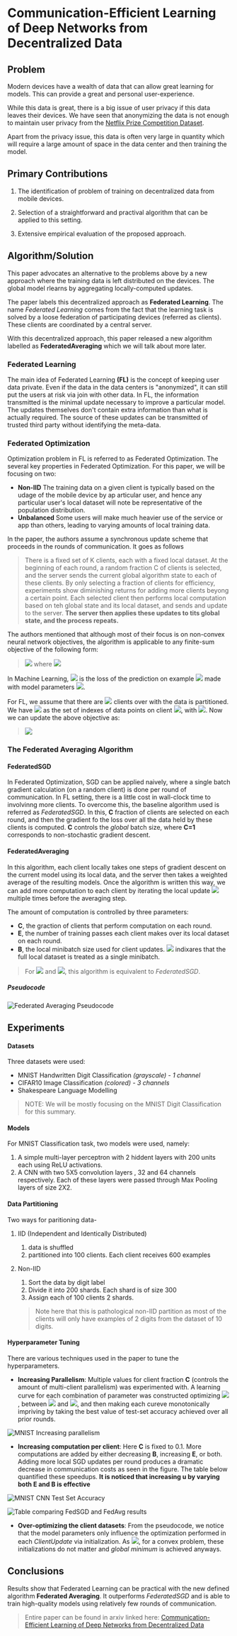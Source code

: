 
# Communication-Efficient Learning of Deep Networks from Decentralized Data

## Problem

Modern devices have a wealth of data that can allow great learning for models. This can provide a great and personal user-experience. 

While this data is great, there is a big issue of user privacy if this data leaves their devices. We have seen that anonymizing the data is not enough to maintain user privacy from the [Netflix Prize Competition Dataset](https://arxiv.org/PS_cache/cs/pdf/0610/0610105v2.pdf "Robust De-anonymization of Large Datasets (How to Break Anonymity of the Netflix Prize Dataset)"). 

Apart from the privacy issue, this data is often very large in quantity which will require a large amount of space in the data center and then training the model. 

## Primary Contributions

1. The identification of problem of training on decentralized data from mobile devices. 
   
2. Selection of a straightforward and practival algorithm that can be applied to this setting.
3. Extensive empirical evaluation of the proposed approach.
   
## Algorithm/Solution

This paper advocates an alternative to the problems above by a new approach where the training data is left distributed on the devices. The global model rlearns by aggregating locally-computed updates. 

The paper labels this decentralized approach as **Federated Learning**. The name *Federated Learning* comes from the fact that the learning task is solved by a loose federation of participating devices (referred as clients). These clients are coordinated by a central server.

With this decentralized approach, this paper released a new algorithm labelled as **FederatedAveraging** which we will talk about more later.

### Federated Learning

The main idea of Federated Learning **(FL)** is the concept of keeping user data private. Even if the data in the data centers is "anonymized", it can still put the users at risk via join with other data. In FL, the information transmitted is the minimal update necessary to improve a particular model. The updates themselves don't contain extra information than what is actually required. The source of these updates can be transmitted of trusted third party without identifying the meta-data.

### Federated Optimization

Optimization problem in FL is referred to as Federated Optimization. The several key properties in Federated Optimization. For this paper, we will be focusing on two:

- **Non-IID** The training data on a given client is typically based on the udage of the mobile device by ap articular user, and hence any particular user's local dataset will note be representative of the population distribution.
- **Unbalanced** Some users will make much heavier use of the service or app than others, leading to varying amounts of local training data.

In the paper, the authors assume a synchronous update scheme that proceeds in the rounds of communication. It goes as follows

> There is a fixed set of K clients, each with a fixed local dataset. At the beginning of each round, a random fraction C of clients is selected, and the server sends the current global algorithm state to each of these clients. By only selecting a fraction of clients for efficiency, experiments show diminishing returns for adding more clients beyong a certain point. Each selected client then performs local computation based on teh global state and its local dataset, and sends and update to the server. **The server then applies these updates to tits global state, and the process repeats.**

The authors mentioned that although most of their focus is on non-convex neural network objectives, the algorithm is applicable to any finite-sum objective of the following form:

> <img src="https://render.githubusercontent.com/render/math?math=\min\limits_{w\in\R^d}f(w)"/> where <img src="https://render.githubusercontent.com/render/math?math=f(w) = \frac{1}{n} \sum\nolimits_{i=1}^{n} f_i(w)" />

In Machine Learning, <img src="https://render.githubusercontent.com/render/math?math=f_i(w)"/> is the loss of the prediction on example <img src="https://render.githubusercontent.com/render/math?math=(x_i, y_i)"/> made with model parameters <img src="https://render.githubusercontent.com/render/math?math=w"/>.

For FL, we assume that there are <img src="https://render.githubusercontent.com/render/math?math=K"/> clients over with the data is partitioned. We have <img src="https://render.githubusercontent.com/render/math?math=P_k"/> as the set of indexes of data points on client <img src="https://render.githubusercontent.com/render/math?math=k"/>, with <img src="https://render.githubusercontent.com/render/math?math=n_k = |P_k|"/>. Now we can update the above objective as:

> <img src="https://render.githubusercontent.com/render/math?math=f(w)=\sum\nolimits_{k=1}^{K} \frac{n_k}{n} F_k(w)$ where $F_k(w) = \frac{1}{n_k} \sum_{i\in P_k} f_i(w)" /> 

### The Federated Averaging Algorithm

#### FederatedSGD
In Federated Optimization, SGD can be applied naively, where a single batch gradient calculation (on a random client) is done per round of communication. In FL setting, there is a little cost in wall-clock time to involvinng more clients. To overcome this, the baseline algorithm used is referred as *FederatedSGD*. In this, **C** fraction of clients are selected on each round, and then the gradient fo the loss over all the data held by these clients is computed. **C** controls the *global* batch size, where **C=1** corresponds to non-stochastic gradient descent.

#### FederatedAveraging

In this algorithm, each client locally takes one steps of gradient descent on the current model using its local data, and the server then takes a weighted average of the resulting models. Once the algorithm is written this way, we can add more computation to each client by iterating the local update <img src="https://render.githubusercontent.com/render/math?math=w^k \leftarrow w^k - \eta\nabla F_k(w^k)"/> multiple times before the averaging step.

The amount of computation is controlled by three parameters: 

- **C**, the graction of clients that perform computation on each round.
- **E**, the number of training passes each client makes over its local dataset on each round.
- **B**, the local minibatch size used for client updates. <img src="https://render.githubusercontent.com/render/math?math=B=\infty"/> indixares that the full local dataset is treated as a single minibatch.
  
> For <img src="https://render.githubusercontent.com/render/math?math=B=\infty"/> and <img src="https://render.githubusercontent.com/render/math?math=E=1"/>, this algorithm is equivalent to *FederatedSGD*.

##### Pseudocode

![Federated Averaging Pseudocode](../assets/fed_avg/fed_avg_alg.png)


## Experiments

#### Datasets

Three datasets were used:

- MNIST Handwritten Digit Classification *(grayscale) - 1 channel*
- CIFAR10 Image Classification *(colored) - 3 channels*
- Shakespeare Language Modelling

> NOTE: We will be mostly focusing on the MNIST Digit Classification for this summary.

#### Models

For MNIST Classification task, two models were used, namely:

1. A simple multi-layer perceptron with 2 hiddent layers with 200 units each using ReLU activations.
2. A CNN with two 5X5 convolution layers , 32 and 64 channels respectively. Each of these layers were passed through Max Pooling layers of size 2X2.

#### Data Partitioning 

Two ways for paritioning data- 

1. IID (Independent and Identically Distributed)
   1. data is shuffled
   2. partitioned into 100 clients. Each client receives 600 examples

2. Non-IID
   1. Sort the data by digit label
   2. Divide it into 200 shards. Each shard is of size 300
   3. Assign each of 100 clients 2 shards.

    > Note here that this is pathological non-IID partition as most of the clients will only have examples of 2 digits from the dataset of 10 digits.

#### Hyperparameter Tuning

There are various techniques used in the paper to tune the hyperparameters.

- **Increasing Parallelism**: Multiple values for client fraction **C** (controls the amount of multi-client parallelism) was experimented with. A learning curve for each combination of parameter was constructed optimizing <img src="https://render.githubusercontent.com/render/math?math=\eta"/>, between <img src="https://render.githubusercontent.com/render/math?math=10^\frac{1}{3}"/> and <img src="https://render.githubusercontent.com/render/math?math=10^\frac{1}{6}"/>, and then making each cureve monotonically impriving by taking the best value of test-set accuracy achieved over all prior rounds.

![MNIST Increasing parallelism](../assets/fed_avg/mnist_increasing_parallelism.png)


- **Increasing computation per client**: Here **C** is fixed to 0.1. More computations are added by either decreasing **B**, increasing **E**, or both. Adding more local SGD updates per round produces a dramatic decrease in communication costs as seen in the figure. The table below quantified these speedups. **It is noticed that increasing **u** by varying both **E** and **B** is effective**

![MNIST CNN Test Set Accuracy](../assets/fed_avg/mnist_cnn_test_set_acc_fed_avg.png)

![Table comparing FedSGD and FedAvg results](../assets/fed_avg/mnist_cnn_table_fed_avg.png)

- **Over-optimizing the client datasets**: From the pseudocode, we notice that the model parameters only influence the optimization performed in each *ClientUpdate* via initialization. As <img src="https://render.githubusercontent.com/render/math?math=E\rightarrow \infty"/>, for a convex problem, these initializations do not matter and *global minimum* is achieved anyways.


## Conclusions

Results show that Federated Learning can be practical with the new defined algorithm **Federated Averaging**. It outperforms *FederatedSGD* and is able to train high-quality models using relatively few rounds of communication.

> Entire paper can be found in arxiv linked here:  [Communication-Efficient Learning of Deep Networks
from Decentralized Data](https://arxiv.org/pdf/1602.05629.pdf)

